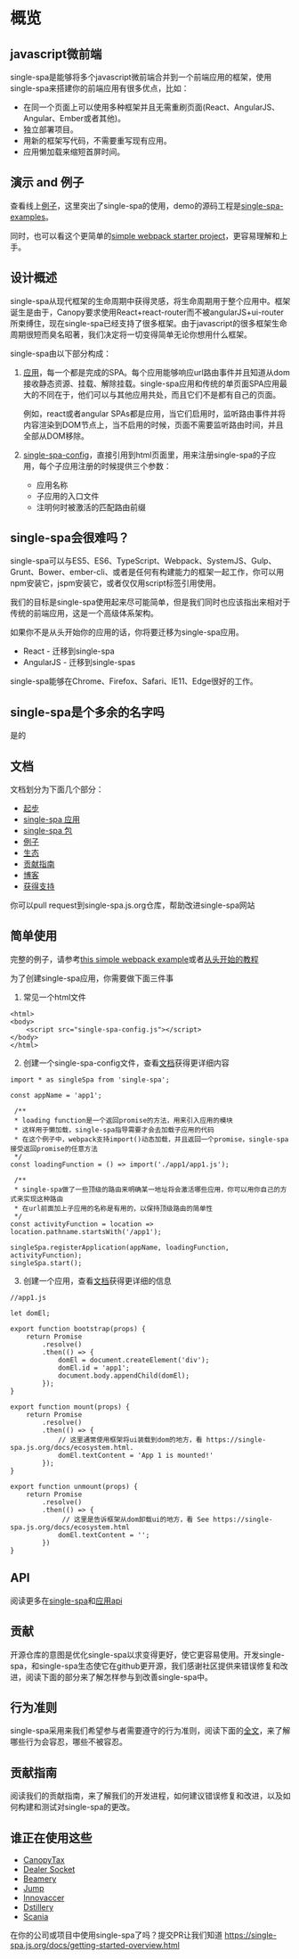# 概览

## javascript微前端
single-spa是能够将多个javascript微前端合并到一个前端应用的框架，使用single-spa来搭建你的前端应用有很多优点，比如：
* 在同一个页面上可以使用多种框架并且无需重刷页面(React、AngularJS、Angular、Ember或者其他)。
* 独立部署项目。
* 用新的框架写代码，不需要重写现有应用。
* 应用懒加载来缩短首屏时间。

## 演示 and 例子
查看线上[例子](https://single-spa.surge.sh/)，这里突出了single-spa的使用，demo的源码工程是[single-spa-examples](https://github.com/CanopyTax/single-spa-examples)。

同时，也可以看这个更简单的[simple webpack starter project](https://github.com/joeldenning/simple-single-spa-webpack-example)，更容易理解和上手。

## 设计概述
single-spa从现代框架的生命周期中获得灵感，将生命周期用于整个应用中。框架诞生是由于，Canopy要求使用React+react-router而不被angularJS+ui-router所束缚住，现在single-spa已经支持了很多框架。由于javascript的很多框架生命周期很短而臭名昭著，我们决定将一切变得简单无论你想用什么框架。

single-spa由以下部分构成：
1. [应用](https://single-spa.js.org/docs/building-applications.html)，每一个都是完成的SPA。每个应用能够响应url路由事件并且知道从dom接收静态资源、挂载、解除挂载。single-spa应用和传统的单页面SPA应用最大的不同在于，他们可以与其他应用共处，而且它们不是都有自己的页面。

	例如，react或者angular SPAs都是应用，当它们启用时，监听路由事件并将内容渲染到DOM节点上，当不启用的时候，页面不需要监听路由时间，并且全部从DOM移除。
2. [single-spa-config](https://single-spa.js.org/docs/configuration.html)，直接引用到html页面里，用来注册single-spa的子应用，每个子应用注册的时候提供三个参数：
	* 应用名称
	* 子应用的入口文件
	* 注明何时被激活的匹配路由前缀

## single-spa会很难吗？
single-spa可以与ES5、ES6、TypeScript、Webpack、SystemJS、Gulp、Grunt、Bower、ember-cli、或者是任何有构建能力的框架一起工作，你可以用npm安装它，jspm安装它，或者仅仅用script标签引用使用。

我们的目标是single-spa使用起来尽可能简单，但是我们同时也应该指出来相对于传统的前端应用，这是一个高级体系架构。

如果你不是从头开始你的应用的话，你将要迁移为single-spa应用。
* React - 迁移到single-spa
* AngularJS - 迁移到single-spas

single-spa能够在Chrome、Firefox、Safari、IE11、Edge很好的工作。

## single-spa是个多余的名字吗
是的

## 文档
文档划分为下面几个部分：
* [起步](https://single-spa.js.org/docs/getting-started-overview.html)
* [single-spa 应用](https://single-spa.js.org/docs/building-applications.html)
* [single-spa 包](https://single-spa.js.org/docs/parcels-overview.html)
* [例子](https://single-spa.js.org/docs/examples.html)
* [生态](https://single-spa.js.org/docs/ecosystem.html)
* [贡献指南](https://single-spa.js.org/docs/contributing-overview.html)
* [博客](https://single-spa.js.org/blog/)
* [获得支持](https://single-spa.js.org/en/help.html)

你可以pull request到single-spa.js.org仓库，帮助改进single-spa网站

## 简单使用
完整的例子，请参考[this simple webpack example](https://github.com/joeldenning/simple-single-spa-webpack-example)或者[从头开始的教程](https://single-spa.js.org/docs/starting-from-scratch.html)

为了创建single-spa应用，你需要做下面三件事
1. 常见一个html文件
```
<html>
<body>
    <script src="single-spa-config.js"></script>
</body>
</html>
```

2. 创建一个single-spa-config文件，查看[文档](https://single-spa.js.org/docs/configuration.html)获得更详细内容

```
import * as singleSpa from 'single-spa';

const appName = 'app1';

 /**
 * loading function是一个返回promise的方法，用来引入应用的模块
 * 这样用于懒加载，single-spa指导需要才会去加载子应用的代码
 * 在这个例子中，webpack支持import()动态加载，并且返回一个promise，single-spa接受返回promise的任意方法
 */
const loadingFunction = () => import('./app1/app1.js');

 /**
 * single-spa做了一些顶级的路由来明确某一地址将会激活哪些应用，你可以用你自己的方式来实现这种路由
 * 在url前面加上子应用的名称是有用的，以保持顶级路由的简单性
 */
const activityFunction = location => location.pathname.startsWith('/app1');

singleSpa.registerApplication(appName, loadingFunction, activityFunction);
singleSpa.start();
```
3. 创建一个应用，查看[文档](https://single-spa.js.org/docs/building-applications.html)获得更详细的信息

```
//app1.js

let domEl;

export function bootstrap(props) {
    return Promise
        .resolve()
        .then(() => {
            domEl = document.createElement('div');
            domEl.id = 'app1';
            document.body.appendChild(domEl);
        });
}

export function mount(props) {
    return Promise
        .resolve()
        .then(() => {
            // 这里通常使用框架将ui装载到dom的地方，看 https://single-spa.js.org/docs/ecosystem.html.
            domEl.textContent = 'App 1 is mounted!'
        });
}

export function unmount(props) {
    return Promise
        .resolve()
        .then(() => {
             // 这里是告诉框架从dom卸载ui的地方，看 See https://single-spa.js.org/docs/ecosystem.html
            domEl.textContent = '';
        })
}
```
## API
阅读更多在[single-spa](https://single-spa.js.org/docs/api.html)和[应用api](https://single-spa.js.org/docs/building-applications.html#application-lifecycle)

## 贡献
开源仓库的意图是优化single-spa以求变得更好，使它更容易使用。开发single-spa，和single-spa生态使它在github更开源，我们感谢社区提供来错误修复和改进，阅读下面的部分来了解怎样参与到改善single-spa中。

## 行为准则
single-spa采用来我们希望参与者需要遵守的行为准则，阅读下面的[全文](https://single-spa.js.org/docs/code-of-conduct.html)，来了解哪些行为会容忍，哪些不被容忍。

## 贡献指南
阅读我们的贡献指南，来了解我们的开发进程，如何建议错误修复和改进，以及如何构建和测试对single-spa的更改。

## 谁正在使用这些
* [CanopyTax](https://www.canopytax.com/)
* [Dealer Socket](https://dealersocket.com/)
* [Beamery](https://beamery.com/)
* [Jump](https://getjump.com/)
* [Innovaccer](https://innovaccer.com/)
* [Dstillery](https://www.dstillery.com/)
* [Scania](https://www.scania.com/)

在你的公司或项目中使用single-spa了吗？提交PR让我们知道
https://single-spa.js.org/docs/getting-started-overview.html